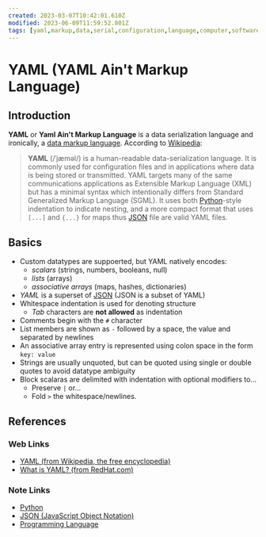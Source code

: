 ```yaml
---
created: 2023-03-07T10:42:01.610Z
modified: 2023-06-09T11:59:52.801Z
tags: [yaml,markup,data,serial,configuration,language,computer,software,pcde]
---
```

# YAML (YAML Ain't Markup Language)

## Introduction

**YAML** or **Yaml Ain't Markup Language** is a data serialization language
and ironically, a [data markup language][-lang].
According to [Wikipedia][yaml-wiki]:

>**YAML** (/ˈjæməl/) is a human-readable data-serialization language.
>It is commonly used for configuration files and in
>applications where data is being stored or transmitted.
>YAML targets many of the same communications applications as
>Extensible Markup Language (XML) but
>has a minimal syntax which intentionally differs from
>Standard Generalized Markup Language (SGML).
>It uses both [Python][py-zk]-style indentation to indicate nesting,
>and a more compact format that uses `[...]` and `{...}` for maps thus
>[JSON][json-zk] file are valid YAML files.

## Basics

* Custom datatypes are suppoerted, but YAML natively encodes:
  * *scalars* (strings, numbers, booleans, null)
  * *lists* (arrays)
  * *associative arrays* (maps, hashes, dictionaries)
* *YAML* is a superset of [JSON][json-zk] (JSON is a subset of YAML)
* Whitespace indentation is used for denoting structure
  * *Tab* characters are **not allowed** as indentation
* Comments begin with the `#` character
* List members are shown as `-` followed by a space, the value and separated by newlines
* An associative array entry is represented using colon space in the form `key: value`
* Strings are usually unquoted, but can be quoted using single or double quotes to
avoid datatype ambiguity
* Block scalaras are delimited with indentation with optional modifiers to...
  * Preserve `|` or...
  * Fold `>` the whitespace/newlines.

## References

### Web Links

* [YAML (from Wikipedia, the free encyclopedia)][yaml-wiki]
* [What is YAML? (from RedHat.com)][what-is-yaml-redhat]

<!-- Hidden References -->
[yaml-wiki]: https://en.wikipedia.org/wiki/YAML "YAML (from Wikipedia, the free encyclopedia)"
[what-is-yaml-redhat]: https://www.redhat.com/en/topics/automation/what-is-yaml "What is YAML? (from RedHat.com)"

### Note Links

* [Python][py-zk]
* [JSON (JavaScript Object Notation)][json-zk]
* [Programming Language][-lang]

<!-- Hidden References -->
[py-zk]: ./python.md "Python"
[json-zk]: ./json.md "JSON (JavaScript Object Notation)"
[-lang]: programming-language.md "Programming Language"

